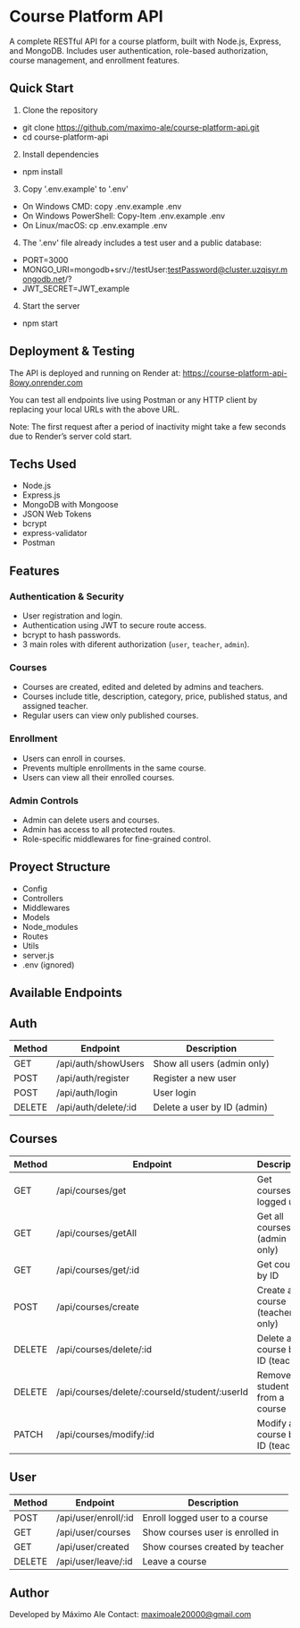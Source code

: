 # Course Platform API

A complete RESTful API for a course platform, built with Node.js, Express, and MongoDB. Includes user authentication, role-based authorization, course management, and enrollment features.

## Quick Start

1. Clone the repository
- git clone https://github.com/maximo-ale/course-platform-api.git
- cd course-platform-api

2. Install dependencies
- npm install

3. Copy '.env.example' to '.env'
- On Windows CMD:
copy .env.example .env
- On Windows PowerShell:
Copy-Item .env.example .env
- On Linux/macOS:
cp .env.example .env

4. The '.env' file already includes a test user and a public database:
- PORT=3000
- MONGO_URI=mongodb+srv://testUser:testPassword@cluster.uzqisyr.mongodb.net/?
- JWT_SECRET=JWT_example

4. Start the server
- npm start

## Deployment & Testing
The API is deployed and running on Render at:
https://course-platform-api-8owy.onrender.com

You can test all endpoints live using Postman or any HTTP client by replacing your local URLs with the above URL.

Note: The first request after a period of inactivity might take a few seconds due to Render’s server cold start.

## Techs Used

- Node.js
- Express.js
- MongoDB with Mongoose
- JSON Web Tokens
- bcrypt
- express-validator
- Postman

## Features

### Authentication & Security
- User registration and login.
- Authentication using JWT to secure route access.
- bcrypt to hash passwords.
- 3 main roles with diferent authorization (`user`, `teacher`, `admin`).

### Courses
- Courses are created, edited and deleted by admins and teachers.
- Courses include title, description, category, price, published status, and assigned teacher.
- Regular users can view only published courses.

### Enrollment
- Users can enroll in courses.
- Prevents multiple enrollments in the same course.
- Users can view all their enrolled courses.

### Admin Controls
- Admin can delete users and courses.
- Admin has access to all protected routes.
- Role-specific middlewares for fine-grained control.

## Proyect Structure

- Config
- Controllers
- Middlewares
- Models
- Node_modules
- Routes
- Utils
- server.js
- .env (ignored)

## Available Endpoints

## Auth

| Method | Endpoint                | Description                    |
|--------|-------------------------|-------------------------------|
| GET    | /api/auth/showUsers      | Show all users (admin only)   |
| POST   | /api/auth/register       | Register a new user            |
| POST   | /api/auth/login          | User login                    |
| DELETE | /api/auth/delete/:id     | Delete a user by ID (admin)   |

## Courses

| Method | Endpoint                                     | Description                        |
|--------|----------------------------------------------|----------------------------------|
| GET    | /api/courses/get                             | Get courses for logged user       |
| GET    | /api/courses/getAll                          | Get all courses (admin only)      |
| GET    | /api/courses/get/:id                         | Get course by ID                  |
| POST   | /api/courses/create                          | Create a course (teacher only)    |
| DELETE | /api/courses/delete/:id                      | Delete a course by ID (teacher)   |
| DELETE | /api/courses/delete/:courseId/student/:userId | Remove a student from a course    |
| PATCH  | /api/courses/modify/:id                      | Modify a course by ID (teacher)   |

## User

| Method | Endpoint                 | Description                         |
|--------|--------------------------|-----------------------------------|
| POST   | /api/user/enroll/:id     | Enroll logged user to a course    |
| GET    | /api/user/courses        | Show courses user is enrolled in  |
| GET    | /api/user/created        | Show courses created by teacher   |
| DELETE | /api/user/leave/:id      | Leave a course                    |

## Author
Developed by Máximo Ale
Contact: maximoale20000@gmail.com